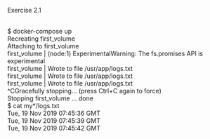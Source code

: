 Exercise 2.1

<BR>$ docker-compose up
<BR>Recreating first_volume
<BR>Attaching to first_volume
<BR>first_volume             | (node:1) ExperimentalWarning: The fs.promises API is experimental
<BR>first_volume             | Wrote to file /usr/app/logs.txt
<BR>first_volume             | Wrote to file /usr/app/logs.txt
<BR>first_volume             | Wrote to file /usr/app/logs.txt
<BR>^CGracefully stopping... (press Ctrl+C again to force)
<BR>Stopping first_volume ... done
<BR>$ cat my*/logs.txt
<BR>Tue, 19 Nov 2019 07:45:36 GMT
<BR>Tue, 19 Nov 2019 07:45:39 GMT
<BR>Tue, 19 Nov 2019 07:45:42 GMT
